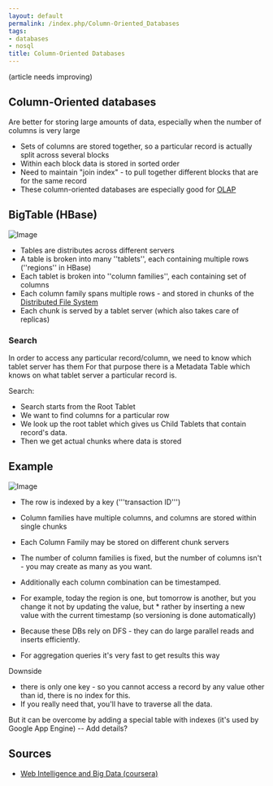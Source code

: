 ```yaml
---
layout: default
permalink: /index.php/Column-Oriented_Databases
tags:
- databases
- nosql
title: Column-Oriented Databases
---
```

(article needs improving)

## Column-Oriented databases

Are better for storing large amounts of data, especially when the number of columns is very large

- Sets of columns are stored together, so a particular record is actually split across several blocks
- Within each block data is stored in sorted order
- Need to maintain "join index" - to pull together different blocks that are for the same record
- These column-oriented databases are especially good for [OLAP](OLAP) 


## BigTable (HBase)
<img src="https://raw.github.com/alexeygrigorev/ulb-adb-project-couchbd/master/report/images/Hbase.png" alt="Image">


- Tables are distributes across different servers 
- A table is broken into many ''tablets'', each containing multiple rows (''regions'' in HBase) 
- Each tablet is broken into ''column families'', each containing set of columns 
- Each column family spans multiple rows - and stored in chunks of the [Distributed File System](Distributed_File_Systems)
- Each chunk is served by a tablet server (which also takes care of replicas) 


### Search
In order to access any particular record/column, we need to know which tablet server has them 
For that purpose there is a Metadata Table which knows on what tablet server a particular record is.

Search:
- Search starts from the Root Tablet
- We want to find columns for a particular row 
- We look up the root tablet which gives us Child Tablets that contain record's data. 
- Then we get actual chunks where data is stored  



## Example
<img src="https://raw.github.com/alexeygrigorev/ulb-adb-project-couchbd/master/report/images/col-oriented-db-example.png" alt="Image">

- The row is indexed by a key ('''transaction ID''')
- Column families have multiple columns, and columns are stored within single chunks 
- Each Column Family may be stored on different chunk servers 
- The number of column families is fixed, but the number of columns isn't - you may create as many as you want. 

- Additionally each column combination can be timestamped. 
- For example, today the region is one, but tomorrow is another, but you change it not by updating the value, but * rather by inserting a new value with the current timestamp (so versioning is done automatically) 
- Because these DBs rely on DFS - they can do large parallel reads and inserts efficiently. 
- For aggregation queries it's very fast to get results this way 


Downside 
- there is only one key - so you cannot access a record by any value other than id, there is no index for this. 
- If you really need that, you'll have to traverse all the data. 

But it can be overcome by adding a special table with indexes (it's used by Google App Engine) -- Add details? 


## Sources
- [Web Intelligence and Big Data (coursera)](Web_Intelligence_and_Big_Data_(coursera))
